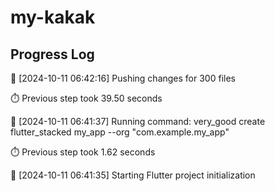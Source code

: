 # my-kakak
## Progress Log
🔄 [2024-10-11 06:42:16] Pushing changes for 300 files

⏱️ Previous step took 39.50 seconds

🔄 [2024-10-11 06:41:37] Running command: very_good create flutter_stacked my_app --org "com.example.my_app"

⏱️ Previous step took 1.62 seconds

🔄 [2024-10-11 06:41:35] Starting Flutter project initialization
